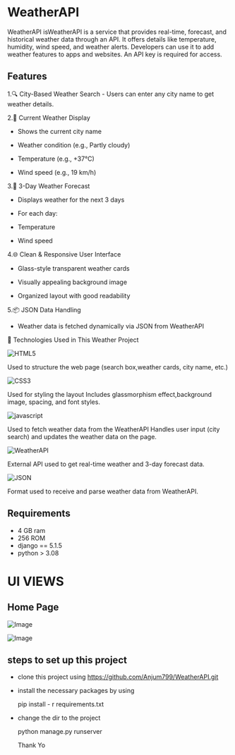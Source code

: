 # WeatherAPI
WeatherAPI isWeatherAPI is a service that provides real-time, forecast, and historical weather data through an API. It offers details like temperature, humidity, wind speed, and weather alerts. Developers can use it to add weather features to apps and websites. An API key is required for access.

## Features
1.🔍 City-Based Weather Search
    - Users can enter any city name to get weather details.

2.📍 Current Weather Display

   - Shows the current city name

   - Weather condition (e.g., Partly cloudy)

   - Temperature (e.g., +37°C)

   - Wind speed (e.g., 19 km/h)

3.📅 3-Day Weather Forecast

   - Displays weather for the next 3 days

   - For each day:

   - Temperature

   - Wind speed

4.🌐 Clean & Responsive User Interface

   - Glass-style transparent weather cards

   - Visually appealing background image

   - Organized layout with good readability

5.📦 JSON Data Handling

   - Weather data is fetched dynamically via JSON from WeatherAPI
     
🧰 Technologies Used in This Weather Project


![HTML5](https://img.shields.io/badge/html5-%23E34F26.svg?style=for-the-badge&logo=html5&logoColor=white)

Used to structure the web page (search box,weather cards, city name, etc.)

![CSS3](https://img.shields.io/badge/css3-%231572B6.svg?style=for-the-badge&logo=css3&logoColor=white)

Used for styling the layout
Includes glassmorphism effect,background image, spacing, and font styles.

![javascript](https://img.shields.io/badge/JavaScript-F7DF1E?style=for-the-badge&logo=javascript&logoColor=black)

Used to fetch weather data from the WeatherAPI
Handles user input (city search) and updates the
weather data on the page.

![WeatherAPI](https://img.shields.io/badge/WeatherAPI-1E90FF?style=for-the-badge&logo=cloud&logoColor=white)

External API used to get real-time weather and
3-day forecast data.

![JSON](https://img.shields.io/badge/JSON-000000?style=for-the-badge&logo=json&logoColor=white)

Format used to receive and parse weather data 
from WeatherAPI.

## Requirements
- 4 GB ram
- 256 ROM
- django == 5.1.5
- python > 3.08

# UI VIEWS

## Home Page
![Image](https://github.com/user-attachments/assets/11807298-e0af-4dd0-b21c-08b1c28ca232)


![Image](https://github.com/user-attachments/assets/560032cd-f6c2-4871-b338-4a430212e850)

## steps to set up this project
- clone this project using https://github.com/Anjum799/WeatherAPI.git
- install the necessary packages by using
  
  pip install - r requirements.txt
- change the dir to the project
  
  python manage.py runserver
  
  Thank Yo
